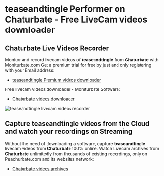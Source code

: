 # teaseandtingle Performer on Chaturbate - Free LiveCam videos downloader

## Chaturbate Live Videos Recorder

Monitor and record livecam videos of **teaseandtingle** from **Chaturbate** with Moniturbate.com
Get a premium trial for free by just and only registering with your Email address:
* [teaseandtingle Premium videos downloader](https://moniturbate.com/request-demo-licence-key.html)

Free livecam videos downloader - Moniturbate Software:
* [Chaturbate videos downloader](https://moniturbate.com/moniturbate-download-software.html)

![teaseandtingle livecam videos recorder](https://peachurnet.com/templates/moniturbate-software.png)


## Capture teaseandtingle videos from the Cloud and watch your recordings on Streaming

Without the need of downloading a software, capture **teaseandtingle** livecam videos from **Chaturbate** 100% online.
Watch Livecam archives from **Chaturbate** unlimitedly from thousands of existing recordings, only on Peachurbate.com and its websites network:
* [Chaturbate videos archives](https://peachurnet.com/)